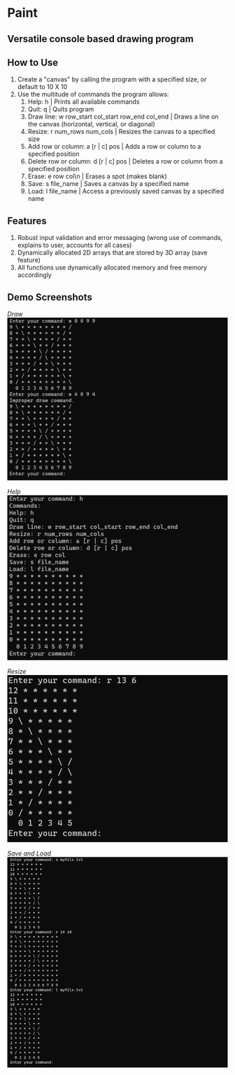 # Paint

## Versatile console based drawing program 

## How to Use
1. Create a "canvas" by calling the program with a specified size, or default to 10 X 10
2. Use the multitude of commands the program allows:
    1. Help: h | Prints all available commands
    2. Quit: q | Quits program
    3. Draw line: w row_start col_start row_end col_end | Draws a line on the canvas (horizontal, vertical, or diagonal)
    4. Resize: r num_rows num_cols | Resizes the canvas to a specified size
    5. Add row or column: a [r | c] pos | Adds a row or column to a specified position
    6. Delete row or column: d [r | c] pos | Deletes a row or column from a specified position
    7. Erase: e row col\n | Erases a spot (makes blank)
    8. Save: s file_name | Saves a canvas by a specified name
    9. Load: l file_name | Access a previously saved canvas by a specified name

## Features
1. Robust input validation and error messaging (wrong use of commands, explains to user, accounts for all cases)
2. Dynamically allocated 2D arrays that are stored by 3D array (save feature)
3. All functions use dynamically allocated memory and free memory accordingly

 ## Demo Screenshots
_Draw_
![Draw](https://github.com/fcheung23/Paint/blob/main/screenshots/Draw%20-%20Paint.png)

_Help_
![Help](https://github.com/fcheung23/Paint/blob/main/screenshots/Help%20-%20Paint.png)

_Resize_
![Resize](https://github.com/fcheung23/Paint/blob/main/screenshots/Resize%20-%20Paint.png)



_Save and Load_
![Save and Load](https://github.com/fcheung23/Paint/blob/main/screenshots/Save%20and%20Load%20-%20Paint.png)









